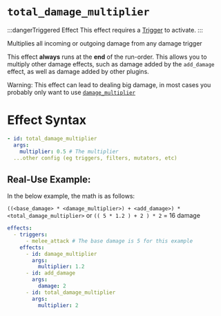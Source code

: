 # `total_damage_multiplier`
:::dangerTriggered Effect
This effect requires a [Trigger](https://plugins.auxilor.io/effects/all-triggers) to activate.
:::

Multiplies all incoming or outgoing damage from any damage trigger

This effect **always** runs at the **end** of the run-order. This allows you to multiply other damage effects, such as damage added by the `add_damage` effect, as well as damage added by other plugins.

Warning: This effect can lead to dealing big damage, in most cases you probably only want to use [`damage_multiplier`](https://plugins.auxilor.io/effects/all-effects/damage_multiplier)
# Effect Syntax
```yaml
- id: total_damage_multiplier
  args:
    multiplier: 0.5 # The multiplier
  ...other config (eg triggers, filters, mutators, etc)
```

## Real-Use Example:

In the below example, the math is as follows:

`((<base_damage> * <damage_multiplier>) + <add_damage>) * <total_damage_multiplier>` or `(( 5 * 1.2 ) + 2 ) * 2` = 16 damage

```yaml
effects:
  - triggers:
      - melee_attack # The base damage is 5 for this example
    effects:
      - id: damage_multiplier
        args:
          multiplier: 1.2
      - id: add_damage
        args:
          damage: 2
      - id: total_damage_multiplier
        args:
          multiplier: 2
```